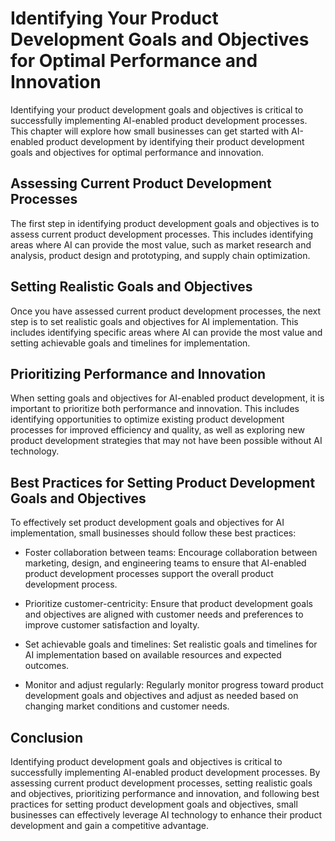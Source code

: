 Identifying Your Product Development Goals and Objectives for Optimal Performance and Innovation
================================================================================================================================================================

Identifying your product development goals and objectives is critical to successfully implementing AI-enabled product development processes. This chapter will explore how small businesses can get started with AI-enabled product development by identifying their product development goals and objectives for optimal performance and innovation.

Assessing Current Product Development Processes
-----------------------------------------------

The first step in identifying product development goals and objectives is to assess current product development processes. This includes identifying areas where AI can provide the most value, such as market research and analysis, product design and prototyping, and supply chain optimization.

Setting Realistic Goals and Objectives
--------------------------------------

Once you have assessed current product development processes, the next step is to set realistic goals and objectives for AI implementation. This includes identifying specific areas where AI can provide the most value and setting achievable goals and timelines for implementation.

Prioritizing Performance and Innovation
---------------------------------------

When setting goals and objectives for AI-enabled product development, it is important to prioritize both performance and innovation. This includes identifying opportunities to optimize existing product development processes for improved efficiency and quality, as well as exploring new product development strategies that may not have been possible without AI technology.

Best Practices for Setting Product Development Goals and Objectives
-------------------------------------------------------------------

To effectively set product development goals and objectives for AI implementation, small businesses should follow these best practices:

* Foster collaboration between teams: Encourage collaboration between marketing, design, and engineering teams to ensure that AI-enabled product development processes support the overall product development process.

* Prioritize customer-centricity: Ensure that product development goals and objectives are aligned with customer needs and preferences to improve customer satisfaction and loyalty.

* Set achievable goals and timelines: Set realistic goals and timelines for AI implementation based on available resources and expected outcomes.

* Monitor and adjust regularly: Regularly monitor progress toward product development goals and objectives and adjust as needed based on changing market conditions and customer needs.

Conclusion
----------

Identifying product development goals and objectives is critical to successfully implementing AI-enabled product development processes. By assessing current product development processes, setting realistic goals and objectives, prioritizing performance and innovation, and following best practices for setting product development goals and objectives, small businesses can effectively leverage AI technology to enhance their product development and gain a competitive advantage.
